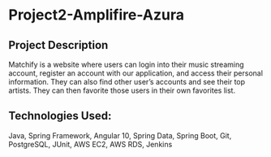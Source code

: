 # Project2-Amplifire-Azura

## Project Description
Matchify is a website where users can login into their music streaming account, register an account with our application, and access their personal information. They can also find other user’s accounts and see their top artists. They can then favorite those users in their own favorites list.

## Technologies Used:  
  Java, Spring Framework, Angular 10, Spring Data, Spring Boot, Git, PostgreSQL, JUnit, AWS EC2, AWS RDS, Jenkins



